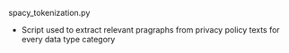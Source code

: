 spacy_tokenization.py
- Script used to extract relevant pragraphs from privacy policy texts for every data type category
